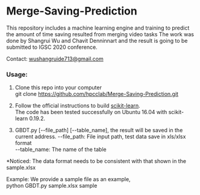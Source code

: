 # Merge-Saving-Prediction
This repository includes a machine learning engine and training to predict the amount of time saving resulted from merging video tasks
The work was done by Shangrui Wu and Chavit Denninnart and the result is going to be submitted to IGSC 2020 conference.

Contact: wushangruide713@gmail.com

### Usage:
1. Clone this repo into your computer  
    git clone https://github.com/hpcclab/Merge-Saving-Prediction.git

2. Follow the official instructions to build [scikit-learn](https://scikit-learn.org/stable/install.html).  
The code has been tested successfully on Ubuntu 16.04 with scikit-learn 0.19.2.

3. GBDT.py [--file_path] [--table_name], the result will be saved in the current address.
    --file_path:         File input path, test data save in xls/xlsx format  
    --table_name:        The name of the table
  
*Noticed: The data format needs to be consistent with that shown in the sample.xlsx
  
Example: We provide a sample file as an example,  
        python GBDT.py sample.xlsx sample
